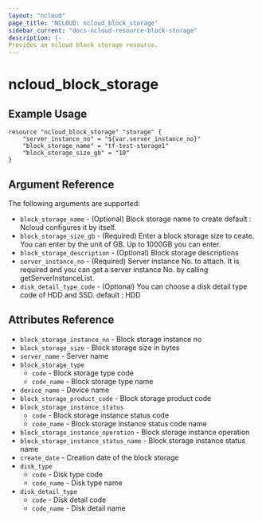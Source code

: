 ```yaml
---
layout: "ncloud"
page_title: "NCLOUD: ncloud_block_storage"
sidebar_current: "docs-ncloud-resource-block-storage"
description: |-
Provides an ncloud block storage resource.
---
```


# ncloud_block_storage


## Example Usage

```hcl
resource "ncloud_block_storage" "storage" {
	"server_instance_no" = "${var.server_instance_no}"
	"block_storage_name" = "tf-test-storage1"
	"block_storage_size_gb" = "10"
}
```

## Argument Reference

The following arguments are supported:

* `block_storage_name` - (Optional) Block storage name to create default : Ncloud configures it by itself.
* `block_storage_size_gb` - (Required) Enter a block storage size to ceate. You can enter by the unit of GB. Up to 1000GB you can enter.
* `block_storage_description` - (Optional) Block storage descriptions
* `server_instance_no` - (Required) Server instance No. to attach. It is required and you can get a server instance No. by calling getServerInstanceList.
* `disk_detail_type_code` - (Optional) You can choose a disk detail type code of HDD and SSD. default : HDD

## Attributes Reference

* `block_storage_instance_no` - Block storage instance no
* `block_storage_size` - Block storage size in bytes
* `server_name` - Server name
* `block_storage_type`
    * `code` - Block storage type code
    * `code_name` - Block storage type name
* `device_name` - Device name
* `block_storage_product_code` - Block storage product code
* `block_storage_instance_status`
    * `code` - Block storage instance status code
    * `code_name` - Block storage instance status code name
* `block_storage_instance_operation` - Block storage instance operation
* `block_storage_instance_status_name` - Block storage instance status name
* `create_date` - Creation date of the block storage
* `disk_type`
    * `code` - Disk type code
    * `code_name` - Disk type name
* `disk_detail_type`
    * `code` - Disk detail code
    * `code_name` - Disk detail name